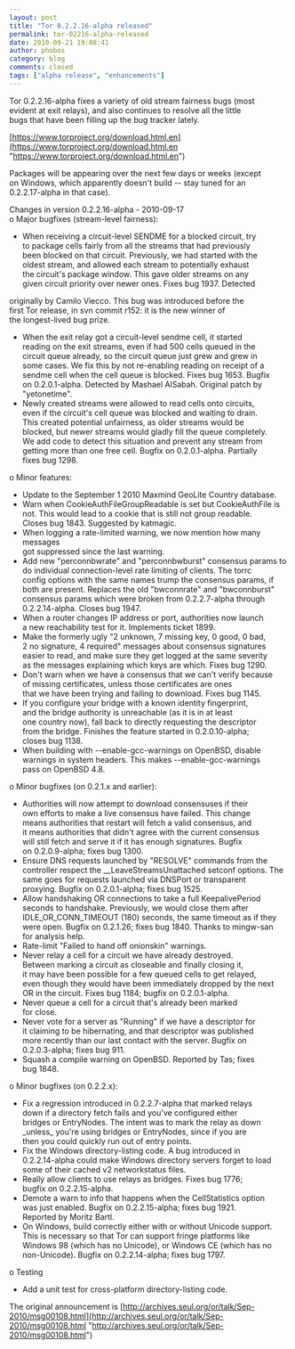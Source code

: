 ```yaml
---
layout: post
title: "Tor 0.2.2.16-alpha released"
permalink: tor-02216-alpha-released
date: 2010-09-21 19:08:41
author: phobos
category: blog
comments: closed
tags: ["alpha release", "enhancements"]
---
```


Tor 0.2.2.16-alpha fixes a variety of old stream fairness bugs (most  
 evident at exit relays), and also continues to resolve all the little  
 bugs that have been filling up the bug tracker lately.

[https://www.torproject.org/download.html.en](https://www.torproject.org/download.html.en "https://www.torproject.org/download.html.en")

Packages will be appearing over the next few days or weeks (except  
 on Windows, which apparently doesn't build -- stay tuned for an  
 0.2.2.17-alpha in that case).

Changes in version 0.2.2.16-alpha - 2010-09-17  
 o Major bugfixes (stream-level fairness):  
 - When receiving a circuit-level SENDME for a blocked circuit, try  
 to package cells fairly from all the streams that had previously  
 been blocked on that circuit. Previously, we had started with the  
 oldest stream, and allowed each stream to potentially exhaust  
 the circuit's package window. This gave older streams on any  
 given circuit priority over newer ones. Fixes bug 1937. Detected

<!-- more -->

  
 originally by Camilo Viecco. This bug was introduced before the  
 first Tor release, in svn commit r152: it is the new winner of  
 the longest-lived bug prize.  
 - When the exit relay got a circuit-level sendme cell, it started  
 reading on the exit streams, even if had 500 cells queued in the  
 circuit queue already, so the circuit queue just grew and grew in  
 some cases. We fix this by not re-enabling reading on receipt of a  
 sendme cell when the cell queue is blocked. Fixes bug 1653. Bugfix  
 on 0.2.0.1-alpha. Detected by Mashael AlSabah. Original patch by  
 "yetonetime".  
 - Newly created streams were allowed to read cells onto circuits,  
 even if the circuit's cell queue was blocked and waiting to drain.  
 This created potential unfairness, as older streams would be  
 blocked, but newer streams would gladly fill the queue completely.  
 We add code to detect this situation and prevent any stream from  
 getting more than one free cell. Bugfix on 0.2.0.1-alpha. Partially  
 fixes bug 1298.

o Minor features:  
 - Update to the September 1 2010 Maxmind GeoLite Country database.  
 - Warn when CookieAuthFileGroupReadable is set but CookieAuthFile is  
 not. This would lead to a cookie that is still not group readable.  
 Closes bug 1843. Suggested by katmagic.  
 - When logging a rate-limited warning, we now mention how many messages  
 got suppressed since the last warning.  
 - Add new "perconnbwrate" and "perconnbwburst" consensus params to  
 do individual connection-level rate limiting of clients. The torrc  
 config options with the same names trump the consensus params, if  
 both are present. Replaces the old "bwconnrate" and "bwconnburst"  
 consensus params which were broken from 0.2.2.7-alpha through  
 0.2.2.14-alpha. Closes bug 1947.  
 - When a router changes IP address or port, authorities now launch  
 a new reachability test for it. Implements ticket 1899.  
 - Make the formerly ugly "2 unknown, 7 missing key, 0 good, 0 bad,  
 2 no signature, 4 required" messages about consensus signatures  
 easier to read, and make sure they get logged at the same severity  
 as the messages explaining which keys are which. Fixes bug 1290.  
 - Don't warn when we have a consensus that we can't verify because  
 of missing certificates, unless those certificates are ones  
 that we have been trying and failing to download. Fixes bug 1145.  
 - If you configure your bridge with a known identity fingerprint,  
 and the bridge authority is unreachable (as it is in at least  
 one country now), fall back to directly requesting the descriptor  
 from the bridge. Finishes the feature started in 0.2.0.10-alpha;  
 closes bug 1138.  
 - When building with --enable-gcc-warnings on OpenBSD, disable  
 warnings in system headers. This makes --enable-gcc-warnings  
 pass on OpenBSD 4.8.

o Minor bugfixes (on 0.2.1.x and earlier):  
 - Authorities will now attempt to download consensuses if their  
 own efforts to make a live consensus have failed. This change  
 means authorities that restart will fetch a valid consensus, and  
 it means authorities that didn't agree with the current consensus  
 will still fetch and serve it if it has enough signatures. Bugfix  
 on 0.2.0.9-alpha; fixes bug 1300.  
 - Ensure DNS requests launched by "RESOLVE" commands from the  
 controller respect the \_\_LeaveStreamsUnattached setconf options. The  
 same goes for requests launched via DNSPort or transparent  
 proxying. Bugfix on 0.2.0.1-alpha; fixes bug 1525.  
 - Allow handshaking OR connections to take a full KeepalivePeriod  
 seconds to handshake. Previously, we would close them after  
 IDLE\_OR\_CONN\_TIMEOUT (180) seconds, the same timeout as if they  
 were open. Bugfix on 0.2.1.26; fixes bug 1840. Thanks to mingw-san  
 for analysis help.  
 - Rate-limit "Failed to hand off onionskin" warnings.  
 - Never relay a cell for a circuit we have already destroyed.  
 Between marking a circuit as closeable and finally closing it,  
 it may have been possible for a few queued cells to get relayed,  
 even though they would have been immediately dropped by the next  
 OR in the circuit. Fixes bug 1184; bugfix on 0.2.0.1-alpha.  
 - Never queue a cell for a circuit that's already been marked  
 for close.  
 - Never vote for a server as "Running" if we have a descriptor for  
 it claiming to be hibernating, and that descriptor was published  
 more recently than our last contact with the server. Bugfix on  
 0.2.0.3-alpha; fixes bug 911.  
 - Squash a compile warning on OpenBSD. Reported by Tas; fixes  
 bug 1848.

o Minor bugfixes (on 0.2.2.x):  
 - Fix a regression introduced in 0.2.2.7-alpha that marked relays  
 down if a directory fetch fails and you've configured either  
 bridges or EntryNodes. The intent was to mark the relay as down  
 \_unless\_ you're using bridges or EntryNodes, since if you are  
 then you could quickly run out of entry points.  
 - Fix the Windows directory-listing code. A bug introduced in  
 0.2.2.14-alpha could make Windows directory servers forget to load  
 some of their cached v2 networkstatus files.  
 - Really allow clients to use relays as bridges. Fixes bug 1776;  
 bugfix on 0.2.2.15-alpha.  
 - Demote a warn to info that happens when the CellStatistics option  
 was just enabled. Bugfix on 0.2.2.15-alpha; fixes bug 1921.  
 Reported by Moritz Bartl.  
 - On Windows, build correctly either with or without Unicode support.  
 This is necessary so that Tor can support fringe platforms like  
 Windows 98 (which has no Unicode), or Windows CE (which has no  
 non-Unicode). Bugfix on 0.2.2.14-alpha; fixes bug 1797.

o Testing  
 - Add a unit test for cross-platform directory-listing code.

The original announcement is [http://archives.seul.org/or/talk/Sep-2010/msg00108.html](http://archives.seul.org/or/talk/Sep-2010/msg00108.html "http://archives.seul.org/or/talk/Sep-2010/msg00108.html")
